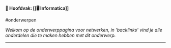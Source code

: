 **📂 Hoofdvak: [[🖥️ Informatica]]**

#onderwerpen


*Welkom op de onderwerppagina voor netwerken, in 'backlinks' vind je alle onderdelen die te maken hebben met dit onderwerp.*

---

